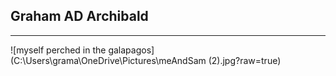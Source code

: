 ## Graham AD Archibald
---

![myself perched in the galapagos](C:\Users\grama\OneDrive\Pictures\meAndSam (2).jpg?raw=true)

